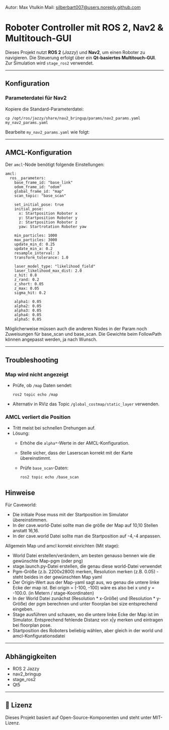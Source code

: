 Autor: Max Vtulkin
Mail:  silberbart007@users.noreply.github.com    

# Roboter Controller mit ROS 2, Nav2 & Multitouch-GUI

Dieses Projekt nutzt **ROS 2** (*Jazzy*) und **Nav2**, um einen Roboter zu navigieren. Die Steuerung erfolgt über ein **Qt-basiertes Multitouch-GUI**. Zur Simulation wird `stage_ros2` verwendet.

---

## Konfiguration

### Parameterdatei für Nav2

Kopiere die Standard-Parameterdatei:

    cp /opt/ros/jazzy/share/nav2_bringup/params/nav2_params.yaml my_nav2_params.yaml

Bearbeite `my_nav2_params.yaml` wie folgt:

---

## AMCL-Konfiguration

Der `amcl`-Node benötigt folgende Einstellungen:

    amcl:
      ros__parameters:
        base_frame_id: "base_link"
        odom_frame_id: "odom"
        global_frame_id: "map"
        scan_topic: "base_scan"

        set_initial_pose: true
        initial_pose:
          x: Startposition Roboter x
          y: Startposition Roboter y
          z: Startposition Roboter z
          yaw: Startrotation Roboter yaw

        min_particles: 1000
        max_particles: 3000
        update_min_d: 0.25
        update_min_a: 0.2
        resample_interval: 3
        transform_tolerance: 1.0

        laser_model_type: "likelihood_field"
        laser_likelihood_max_dist: 2.0
        z_hit: 0.8
        z_rand: 0.2
        z_short: 0.05
        z_max: 0.05
        sigma_hit: 0.2

        alpha1: 0.05
        alpha2: 0.05
        alpha3: 0.05
        alpha4: 0.05
        alpha5: 0.05

Möglicherweise müssen auch die anderen Nodes in der Param noch Zuweisungen für base\_scan und base\_scan.
Die Gewichte beim FollowPath können angepasst werden, ja nach Wunsch.

---

## Troubleshooting

### Map wird nicht angezeigt

- Prüfe, ob `/map` Daten sendet:

      ros2 topic echo /map

- Alternativ in RViz das Topic `/global_costmap/static_layer` verwenden.

### AMCL verliert die Position

- Tritt meist bei schnellen Drehungen auf.
- Lösung:
  - Erhöhe die `alpha*`-Werte in der AMCL-Konfiguration.
  - Stelle sicher, dass der Laserscan korrekt mit der Karte übereinstimmt.
  - Prüfe `base_scan`-Daten:

        ros2 topic echo /base_scan

## Hinweise

Für Caveworld:
- Die initiale Pose muss mit der Startposition im Simulator übereinstimmen.
- In der cave.world-Datei sollte man die größe der Map auf 10,10 Stellen anstatt 16,16.
- In der cave.world Datei sollte man die Startposition auf -4,-4 anpassen.

Allgemein Map und amcl korrekt einrichten (Mit stage):
- World Datei erstellen/verändern, am besten genauso bennen wie die gewünschte Map-pgm (oder png)
- stage.launch.py-Datei erstellen, die genau diese world-Datei verwendet
- Pgm-Größe (z.b. 2200x2800) merken, Resolution merken (z.B. 0.05) - steht beides in der gewünschten Map yaml
- Der Origin-Wert aus der Map-yaml sagt aus, wo genau die untere linke Ecke der map ist. Bei origin = (-100, -100) wäre
  es also bei x und y = -100.0. (in Metern / stage-Koordinaten)
- In der World Datei zunächst (Resolution * x-Größe) und (Resolution * y-Größe) der pgm berechnen und unter floorplan bei size
  entsprechend eingeben.
- Stage ausführen und schauen, wo die untere linke Ecke der Map ist im Simulator. Entsprechend fehlende Distanz von x|y merken
  und eintragen bei floorplan pose.
- Startposition des Roboters beliebig wählen, aber gleich in der world und amcl-Konfigurationsdatei
---

## Abhängigkeiten

- ROS 2 Jazzy
- nav2_bringup
- stage_ros2
- Qt5 

---
## 📁 Lizenz

Dieses Projekt basiert auf Open-Source-Komponenten und steht unter MIT-Lizenz.

